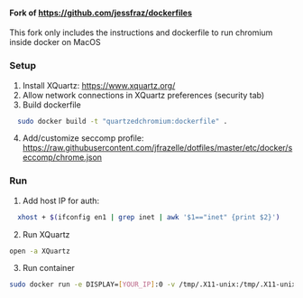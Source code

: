 #### Fork of https://github.com/jessfraz/dockerfiles

This fork only includes the instructions and dockerfile to run chromium inside docker on MacOS

### Setup

1. Install XQuartz: https://www.xquartz.org/
2. Allow network connections in XQuartz preferences (security tab)
3. Build dockerfile

  ```bash
    sudo docker build -t "quartzedchromium:dockerfile" .
  ```

4. Add/customize seccomp profile: https://raw.githubusercontent.com/jfrazelle/dotfiles/master/etc/docker/seccomp/chrome.json

### Run

1. Add host IP for auth:

  ```bash
    xhost + $(ifconfig en1 | grep inet | awk '$1=="inet" {print $2}')
  ```

2. Run XQuartz

  ```bash
  open -a XQuartz
  ```

3. Run container

  ```bash
  sudo docker run -e DISPLAY=[YOUR_IP]:0 -v /tmp/.X11-unix:/tmp/.X11-unix --privileged --security-opt seccomp=~/chrome.json quartzedchromium:dockerfile
  ```
